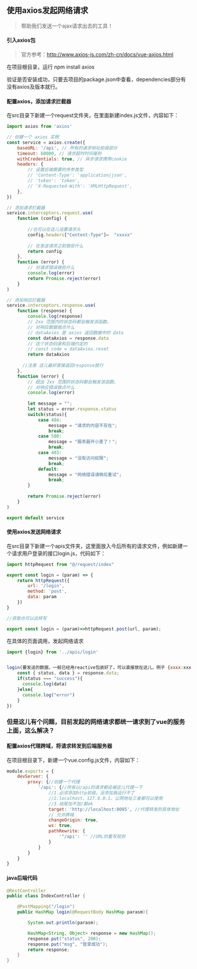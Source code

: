 ## 使用axios发起网络请求

> 帮助我们发送一个ajax请求出去的工具！



#### 引入axios包

> 官方参考：http://www.axios-js.com/zh-cn/docs/vue-axios.html

在项目根目录，运行 npm install axios

验证是否安装成功，只要去项目的package.json中查看，dependencies部分有没有axios及版本就行。





#### 配置axios，添加请求拦截器

在src目录下新建一个request文件夹，在里面新建index.js文件，内容如下：

```javascript
import axios from 'axios'

// 创建一个 axios 实例
const service = axios.create({
    baseURL: '/api', // 所有的请求地址前缀部分
    timeout: 60000, // 请求超时时间毫秒
    withCredentials: true, // 异步请求携带cookie
    headers: {
        // 设置后端需要的传参类型
        // 'Content-Type': 'application/json',
        // 'token': 'token',
        // 'X-Requested-With': 'XMLHttpRequest',
    },
})

// 添加请求拦截器
service.interceptors.request.use(
    function (config) {
      
      	//也可以在这儿设置请求头
        config.headers["Content-Type"]=  "xxxxx"
      
        // 在发送请求之前做些什么
        return config
    },
    function (error) {
        // 对请求错误做些什么
        console.log(error)
        return Promise.reject(error)
    }
)

// 添加响应拦截器
service.interceptors.response.use(
    function (response) {
        console.log(response)
        // 2xx 范围内的状态码都会触发该函数。
        // 对响应数据做点什么
        // dataAxios 是 axios 返回数据中的 data
        const dataAxios = response.data
        // 这个状态码是和后端约定的
        // const code = dataAxios.reset
        return dataAxios
      
      //注意 这儿最好直接返回response就行
    },
    function (error) {
        // 超出 2xx 范围的状态码都会触发该函数。
        // 对响应错误做点什么
        console.log(error)
      
      	let message = "";
        let status = error.response.status
        switch(status){
            case 404:
                message = "请求的内容不存在";
                break;
            case 500:
                message = "服务器开小差了！";
                break;
            case 403:
                message = "没有访问权限";
                break;
            default:
                message = "网络错误请稍后重试";
                break;
        }
      
        return Promise.reject(error)
    }
)

export default service


```



#### 使用axios发送网络请求

在src目录下新建一个apis文件夹，这里面放入今后所有的请求文件，例如新建一个请求用户登录的接口login.js，代码如下：

```javascript
import httpRequest from "@/request/index"

export const login = (param) => {
    return httpRequest({
        url: '/login',
        method: 'post',
        data: param
    })
}

//获取也可以这样写

export const login = (param)=>httpRequest.post(url, param);

```

在具体的页面调用，发起网络请求

```javascript
import {login} from '../apis/login'


login(要发送的数据，一般已经用reactive包装好了，可以直接放在这儿，例子 {xxxx:xxx, yyyy:yy}).then((response)=>{
    const { status, data } = response.data;
    if(status === "success"){
      console.log(data)
    }else{
      console.log("error")
    }
})
```



### 但是这儿有个问题，目前发起的网络请求都统一请求到了vue的服务上面，这么解决？

#### 配置axios代理跨域，将请求转发到后端服务器

在项目根目录下，新建一个vue.config.js文件，内容如下：

```javascript
module.exports = {
    devServer: {
        proxy: {//创建一个代理
            '/api': {//所有以/api的请求都会被这儿代理一下
                //1.必须添加http前缀，没添加我运行不了
                //2.localhost、127.0.0.1、公网地址三者都可以使用
                //3.结尾加不加/都ok
                target: 'http://localhost:8085', //代理转发的具体地址
                // 允许跨域
                changeOrigin: true,
                ws: true,
                pathRewrite: {
                    '^/api': '' //URL的重写规则
                }
            }
        }
    }
}

```



#### java后端代码

```java
@RestController
public class IndexController {

    @PostMapping("/login")
    public HashMap login(@RequestBody HashMap parasm){

        System.out.println(parasm);

        HashMap<String, Object> response = new HashMap();
        response.put("status", 200);
        response.put("msg", "登录成功");
        return response;
    }
}
```



